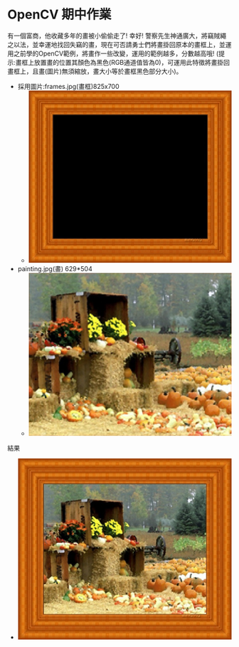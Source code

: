 # OpenCV 期中作業
有一個富商，他收藏多年的畫被小偷偷走了! 幸好! 警察先生神通廣大，將竊賊繩之以法，並幸運地找回失竊的畫，現在可否請勇士們將畫掛回原本的畫框上，並運用之前學的OpenCV範例，將畫作一些改變，運用的範例越多，分數越高哦!
(提示:畫框上放置畫的位置其顏色為黑色(RGB通道值皆為0)，可運用此特徵將畫掛回畫框上，且畫(圖片)無須縮放，畫大小等於畫框黑色部分大小)。
- 採用圖片:frames.jpg(畫框)825x700
   - ![](frames.jpg)
- painting.jpg(畫) 629*504
   - ![](painting.jpg)
   
結果

- ![](result.jpg)
